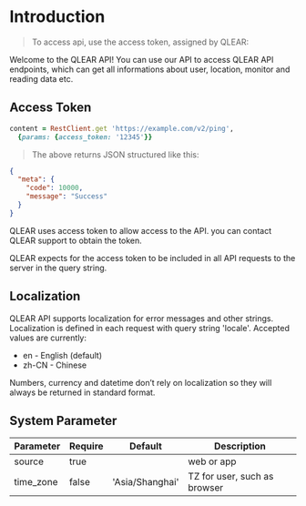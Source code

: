 # Introduction
> To access api, use the access token, assigned by QLEAR:

Welcome to the QLEAR API! You can use our API to access QLEAR API endpoints, which can get all informations about user, location, monitor and reading data etc.

## Access Token


```ruby
content = RestClient.get 'https://example.com/v2/ping',
  {params: {access_token: '12345'}}
```

> The above returns JSON structured like this:

```json
{
  "meta": {
    "code": 10000,
    "message": "Success"
  }
}
```

QLEAR uses access token to allow access to the API. you can contact QLEAR support to obtain the token.

QLEAR expects for the access token to be included in all API requests to the server in the query string.

## Localization

QLEAR API supports localization for error messages and other strings. Localization is defined in each request with query string 'locale'. Accepted values are currently:

* en    - English (default)
* zh-CN - Chinese

Numbers, currency and datetime don’t rely on localization so they will always be returned in standard format.

## System Parameter

Parameter | Require|  Default | Description
--------- | ------- | ------- | -----------
source|true|  | web or app
time_zone|false|'Asia/Shanghai'|TZ for user, such as browser
